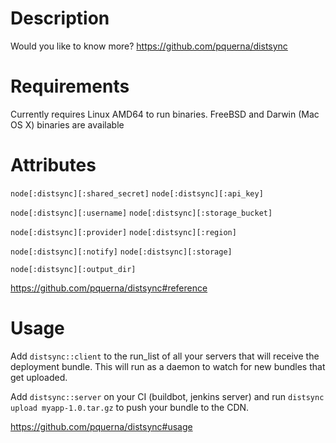 Description
===========

Would you like to know more? https://github.com/pquerna/distsync

Requirements
============

Currently requires Linux AMD64 to run binaries. FreeBSD and Darwin (Mac OS X) binaries are available

Attributes
==========

`node[:distsync][:shared_secret]`
`node[:distsync][:api_key]`

`node[:distsync][:username]`
`node[:distsync][:storage_bucket]`

`node[:distsync][:provider]`
`node[:distsync][:region]`

`node[:distsync][:notify]`
`node[:distsync][:storage]`

`node[:distsync][:output_dir]`

https://github.com/pquerna/distsync#reference

Usage
=====

Add `distsync::client` to the run_list of all your servers that will receive the deployment bundle. This will run as a daemon to watch for new bundles that get uploaded.

Add `distsync::server` on your CI (buildbot, jenkins server) and run `distsync upload myapp-1.0.tar.gz` to push your bundle to the CDN.

https://github.com/pquerna/distsync#usage

